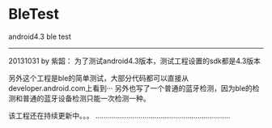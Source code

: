 BleTest
======================

android4.3   ble test

**********************
20131031  by 紫韶：
为了测试android4.3版本，测试工程设置的sdk都是4.3版本

另外这个工程是ble的简单测试，大部分代码都可以直接从developer.android.com上看到···
另外也写了一个普通的蓝牙检测，因为ble的检测和普通的蓝牙设备检测只能一次检测一种。


该工程还在持续更新中。。。
…………………………………………………………
